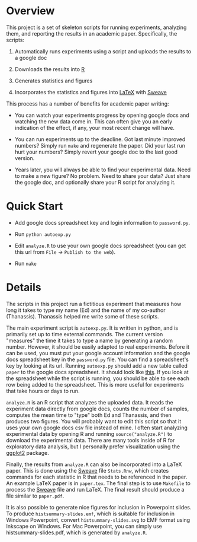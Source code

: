 Overview
========

This project is a set of skeleton scripts for running experiments,
analyzing them, and reporting the results in an academic paper.
Specifically, the scripts:

1. Automatically runs experiments using a script and uploads the
results to a google doc

2. Downloads the results into [R][R]

3. Generates statistics and figures

4. Incorporates the statistics and figures into [LaTeX][LaTeX] with
[Sweave][Sweave]

This process has a number of benefits for academic paper writing:

* You can watch your experiments progress by opening google docs and
  watching the new data come in.  This can often give you an early
  indication of the effect, if any, your most recent change will have.

* You can run experiments up to the deadline.  Got last minute
  improved numbers?  Simply run `make` and regenerate the paper.  Did
  your last run hurt your numbers?  Simply revert your google doc to
  the last good version.

* Years later, you will always be able to find your experimental data.
  Need to make a new figure?  No problem.  Need to share your data?
  Just share the google doc, and optionally share your R script for
  analyzing it.

Quick Start
===========

* Add google docs spreadsheet key and login information to
  `password.py`.

* Run `python autoexp.py`

* Edit `analyze.R` to use your own google docs spreadsheet (you can
  get this url from `File` -> `Publish to the web`).

* Run `make`

Details
=======

The scripts in this project run a fictitious experiment that measures
how long it takes to type my name (Ed) and the name of my co-author
(Thanassis).  Thanassis helped me write some of these scripts.

The main experiment script is `autoexp.py`.  It is written in python,
and is primarily set up to time external commands.  The current
version "measures" the time it takes to type a name by generating a
random number.  However, it should be easily adapted to real
experiments.  Before it can be used, you must put your google account
information and the google docs spreadsheet key in the `password.py`
file.  You can find a spreadsheet's key by looking at its url. Running
`autoexp.py` should add a new table called `paper` to the google docs
spreadsheet. It should look like [this][example-spreadsheet].  If you
look at the spreadsheet while the script is running, you should be
able to see each row being added to the spreadsheet.  This is more
useful for experiments that take hours or days to run.

`analyze.R` is an R script that analyzes the uploaded data.  It reads
the experiment data directly from google docs, counts the number of
samples, computes the mean time to "type" both Ed and Thanassis, and
then produces two figures.  You will probably want to edit this script
so that it uses your own google docs csv file instead of mine.  I
often start analyzing experimental data by opening R and running
`source("analyze.R")` to download the experimental data.  There are
many tools inside of R for exploratory data analysis, but I personally
prefer visualization using the [ggplot2][ggplot2] package.

Finally, the results from `analyze.R` can also be incorporated into a
LaTeX paper.  This is done using the [Sweave][Sweave] file
`Stats.Rnw`, which creates commands for each statistic in R that needs
to be referenced in the paper.  An example LaTeX paper is in
`paper.tex`.  The final step is to use `Makefile` to process the
[Sweave][Sweave] file and run LaTeX. The final result should produce a
file similar to `paper.pdf`.

It is also possible to generate nice figures for inclusion in
Powerpoint slides.  To produce `histsummary-slides.emf`, which is
suitable for inclusion in Windows Powerpoint, convert
`histsummary-slides.svg` to EMF format using Inkscape on Windows.  For
Mac Powerpoint, you can simply use histsummary-slides.pdf, which is
generated by `analyze.R`.

[example-spreadsheet]: https://docs.google.com/spreadsheet/ccc?key=0Au4zXzOoce8JdGFjZ0JBVTIxRmgzeEpZN0VFRVktb0E&usp=sharing
[ggplot2]: http://ggplot2.org/
[LaTeX]: http://www.latex-project.org/
[R]: http://www.r-project.org
[Sweave]: http://www.stat.uni-muenchen.de/~leisch/Sweave/

